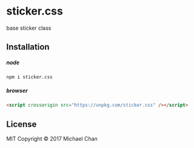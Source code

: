 # sticker.css

base sticker class

## Installation

##### node

```
npm i sticker.css
```

##### browser

```html
<script crossorigin src="https://unpkg.com/sticker.css" /></script>
```

## License

MIT
Copyright &copy; 2017 Michael Chan
